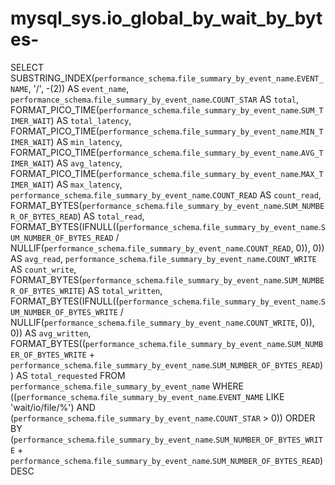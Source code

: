 # mysql_sys.io_global_by_wait_by_bytes-

SELECT 
    SUBSTRING_INDEX(`performance_schema`.`file_summary_by_event_name`.`EVENT_NAME`,
            '/',
            -(2)) AS `event_name`,
    `performance_schema`.`file_summary_by_event_name`.`COUNT_STAR` AS `total`,
    FORMAT_PICO_TIME(`performance_schema`.`file_summary_by_event_name`.`SUM_TIMER_WAIT`) AS `total_latency`,
    FORMAT_PICO_TIME(`performance_schema`.`file_summary_by_event_name`.`MIN_TIMER_WAIT`) AS `min_latency`,
    FORMAT_PICO_TIME(`performance_schema`.`file_summary_by_event_name`.`AVG_TIMER_WAIT`) AS `avg_latency`,
    FORMAT_PICO_TIME(`performance_schema`.`file_summary_by_event_name`.`MAX_TIMER_WAIT`) AS `max_latency`,
    `performance_schema`.`file_summary_by_event_name`.`COUNT_READ` AS `count_read`,
    FORMAT_BYTES(`performance_schema`.`file_summary_by_event_name`.`SUM_NUMBER_OF_BYTES_READ`) AS `total_read`,
    FORMAT_BYTES(IFNULL((`performance_schema`.`file_summary_by_event_name`.`SUM_NUMBER_OF_BYTES_READ` / NULLIF(`performance_schema`.`file_summary_by_event_name`.`COUNT_READ`,
                            0)),
                    0)) AS `avg_read`,
    `performance_schema`.`file_summary_by_event_name`.`COUNT_WRITE` AS `count_write`,
    FORMAT_BYTES(`performance_schema`.`file_summary_by_event_name`.`SUM_NUMBER_OF_BYTES_WRITE`) AS `total_written`,
    FORMAT_BYTES(IFNULL((`performance_schema`.`file_summary_by_event_name`.`SUM_NUMBER_OF_BYTES_WRITE` / NULLIF(`performance_schema`.`file_summary_by_event_name`.`COUNT_WRITE`,
                            0)),
                    0)) AS `avg_written`,
    FORMAT_BYTES((`performance_schema`.`file_summary_by_event_name`.`SUM_NUMBER_OF_BYTES_WRITE` + `performance_schema`.`file_summary_by_event_name`.`SUM_NUMBER_OF_BYTES_READ`)) AS `total_requested`
FROM
    `performance_schema`.`file_summary_by_event_name`
WHERE
    ((`performance_schema`.`file_summary_by_event_name`.`EVENT_NAME` LIKE 'wait/io/file/%')
        AND (`performance_schema`.`file_summary_by_event_name`.`COUNT_STAR` > 0))
ORDER BY (`performance_schema`.`file_summary_by_event_name`.`SUM_NUMBER_OF_BYTES_WRITE` + `performance_schema`.`file_summary_by_event_name`.`SUM_NUMBER_OF_BYTES_READ`) DESC
